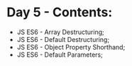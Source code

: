 # Day 5 - Contents: 

* JS ES6 - Array Destructuring; 
* JS ES6 - Default Destructuring; 
* JS ES6 - Object Property Shorthand;  
* JS ES6 - Default Parameters; 
